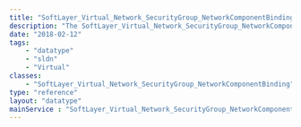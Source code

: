 ```yaml
---
title: "SoftLayer_Virtual_Network_SecurityGroup_NetworkComponentBinding"
description: "The SoftLayer_Virtual_Network_SecurityGroup_NetworkComponentBinding data type contains general information for a single binding. A binding associates a [SoftLayer_Virtual_Guest_Network_Component](/reference/datatypes/SoftLayer_Virtual_Guest_Network_Component) with a [SoftLayer_Network_SecurityGroup](/reference/datatypes/SoftLayer_Network_SecurityGroup). "
date: "2018-02-12"
tags:
    - "datatype"
    - "sldn"
    - "Virtual"
classes:
    - "SoftLayer_Virtual_Network_SecurityGroup_NetworkComponentBinding"
type: "reference"
layout: "datatype"
mainService : "SoftLayer_Virtual_Network_SecurityGroup_NetworkComponentBinding"
---
```

